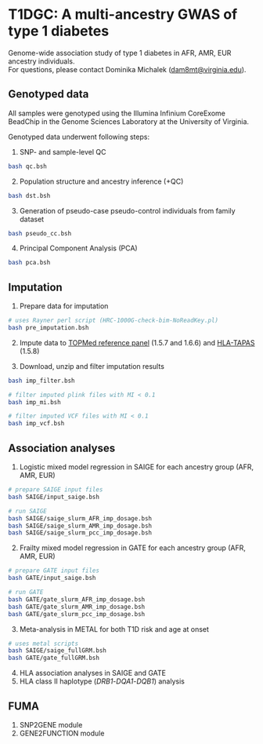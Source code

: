 # T1DGC: A multi-ancestry GWAS of type 1 diabetes
Genome-wide association study of type 1 diabetes in AFR, AMR, EUR ancestry individuals. </br>
For questions, please contact Dominika Michalek (dam8mt@virginia.edu).

## Genotyped data
All samples were genotyped using the Illumina Infinium CoreExome BeadChip in the Genome Sciences Laboratory at the University of Virginia. </br>

Genotyped data underwent following steps:
1. SNP- and sample-level QC
```bash
bash qc.bsh
```

2. Population structure and ancestry inference (+QC)
```bash
bash dst.bsh
```

3. Generation of pseudo-case pseudo-control individuals from family dataset
```bash
bash pseudo_cc.bsh
```

4. Principal Component Analysis (PCA)
```bash
bash pca.bsh
```

## Imputation
1. Prepare data for imputation
```bash
# uses Rayner perl script (HRC-1000G-check-bim-NoReadKey.pl)
bash pre_imputation.bsh
```

2. Impute data to [TOPMed reference panel](https://imputation.biodatacatalyst.nhlbi.nih.gov/#!) (1.5.7 and 1.6.6) and [HLA-TAPAS](https://imputationserver.sph.umich.edu/index.html#!) (1.5.8)

3. Download, unzip and filter imputation results
```bash
bash imp_filter.bsh

# filter imputed plink files with MI < 0.1
bash imp_mi.bsh

# filter imputed VCF files with MI < 0.1
bash imp_vcf.bsh
```

## Association analyses
1. Logistic mixed model regression in SAIGE for each ancestry group (AFR, AMR, EUR)
```bash
# prepare SAIGE input files
bash SAIGE/input_saige.bsh

# run SAIGE
bash SAIGE/saige_slurm_AFR_imp_dosage.bsh
bash SAIGE/saige_slurm_AMR_imp_dosage.bsh
bash SAIGE/saige_slurm_pcc_imp_dosage.bsh
```

2. Frailty mixed model regression in GATE for each ancestry group (AFR, AMR, EUR)
```bash
# prepare GATE input files
bash GATE/input_saige.bsh

# run GATE
bash GATE/gate_slurm_AFR_imp_dosage.bsh
bash GATE/gate_slurm_AMR_imp_dosage.bsh
bash GATE/gate_slurm_pcc_imp_dosage.bsh
```

3. Meta-analysis in METAL for both T1D risk and age at onset
```bash
# uses metal scripts
bash SAIGE/saige_fullGRM.bsh
bash GATE/gate_fullGRM.bsh
```
4. HLA association analyses in SAIGE and GATE
5. HLA class II haplotype (_DRB1_-_DQA1_-_DQB1_) analysis

## FUMA
1. SNP2GENE module
2. GENE2FUNCTION module
